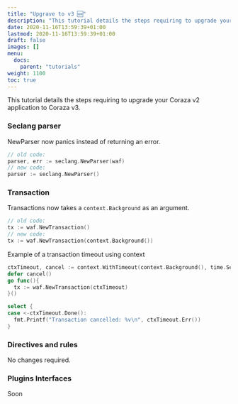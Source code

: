 ```yaml
---
title: "Upgrave to v3 🆕"
description: "This tutorial details the steps requiring to upgrade your Coraza v2 application to Coraza v3."
date: 2020-11-16T13:59:39+01:00
lastmod: 2020-11-16T13:59:39+01:00
draft: false
images: []
menu:
  docs:
    parent: "tutorials"
weight: 1100
toc: true
---
```


This tutorial details the steps requiring to upgrade your Coraza v2 application to Coraza v3.

### Seclang parser

NewParser now panics instead of returning an error.

```go
// old code:
parser, err := seclang.NewParser(waf)
// new code:
parser := seclang.NewParser()
```

### Transaction

Transactions now takes a `context.Background` as an argument.

```go
// old code:
tx := waf.NewTransaction()
// new code:
tx := waf.NewTransaction(context.Background())
```

Example of a transaction timeout using context

```go
ctxTimeout, cancel := context.WithTimeout(context.Background(), time.Second*3)
defer cancel()
go func(){
  tx := waf.NewTransaction(ctxTimeout)
}()

select {
case <-ctxTimeout.Done():
  fmt.Printf("Transaction cancelled: %v\n", ctxTimeout.Err())
}
```

### Directives and rules

No changes required.

### Plugins Interfaces

Soon
